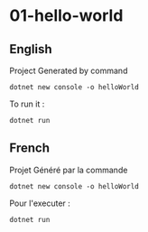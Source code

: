 # 01-hello-world

## English

Project Generated by command

``
dotnet new console -o helloWorld
``

To run it :

``
dotnet run
``
## French

Projet Généré par la commande

``
dotnet new console -o helloWorld
``

Pour l'executer :

``
dotnet run
``